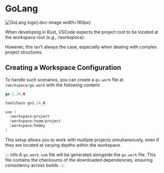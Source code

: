 # GoLang

![GoLang logo](/icons/golang.svg){.doc-image width=160px}

When developing in Rust, VSCode expects the project root to be located at the workspace
root *(e.g., /workspace)*.

However, this isn't always the case, especially when dealing with complex project
structures.

## Creating a Workspace Configuration

To handle such scenarios, you can create a `go.work` file at `/workspace/go.work` with
the following content:

```go
go 1.24.0

toolchain go1.24.0

use (
  /workspace/project
  /workspace/team/project
  /workspace/hobby
)
```

This setup allows you to work with multiple projects simultaneously, even if they are
located at varying depths within the workspace.

::: info
A `go.work.sum` file will be generated alongside the `go.work` file.
This file contains the checksums of the downloaded dependencies, ensuring consistency
across builds.
:::

